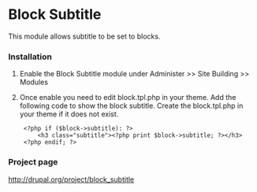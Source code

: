 Block Subtitle
===
This module allows subtitle to be set to blocks.

### Installation

1. Enable the Block Subtitle module under Administer >> Site Building >> Modules
2. Once enable you need to edit block.tpl.php in your theme. Add the following code to show the block subtitle. Create the block.tpl.php in your theme if it does not exist.

        <?php if ($block->subtitle): ?>
            <h3 class="subtitle"><?php print $block->subtitle; ?></h3>
        <?php endif; ?>
        
### Project page

http://drupal.org/project/block_subtitle
